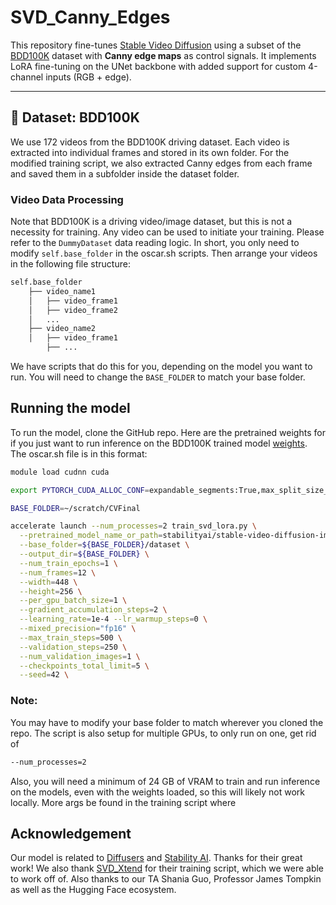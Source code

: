 # SVD_Canny_Edges

This repository fine-tunes [Stable Video Diffusion](https://huggingface.co/stabilityai/stable-video-diffusion-img2vid-xt) using a subset of the [BDD100K](https://bdd-data.berkeley.edu/) dataset with **Canny edge maps** as control signals. It implements LoRA fine-tuning on the UNet backbone with added support for custom 4-channel inputs (RGB + edge).

---

## 📁 Dataset: BDD100K

We use 172 videos from the BDD100K driving dataset. Each video is extracted into individual frames and stored in its own folder. For the modified training script, we also extracted Canny edges from each frame and saved them in a subfolder inside the dataset folder.

### Video Data Processing
Note that BDD100K is a driving video/image dataset, but this is not a necessity for training. Any video can be used to initiate your training. Please refer to the `DummyDataset` data reading logic. In short, you only need to modify `self.base_folder` in the oscar.sh scripts. Then arrange your videos in the following file structure:
```bash
self.base_folder
    ├── video_name1
    │   ├── video_frame1
    │   ├── video_frame2
    │   ...
    ├── video_name2
    │   ├── video_frame1
        ├── ...
```
We have scripts that do this for you, depending on the model you want to run. You will need to change the `BASE_FOLDER` to match your base folder.

## Running the model
To run the model, clone the GitHub repo. Here are the pretrained weights for if you just want to run inference on the BDD100K trained model [weights](https://drive.google.com/drive/folders/18FeLhJ_C3SEs9GQ14LHCjFveGnZQgbIH?usp=drive_link). 
The oscar.sh file is in this format:
```bash
module load cudnn cuda

export PYTORCH_CUDA_ALLOC_CONF=expandable_segments:True,max_split_size_mb:32

BASE_FOLDER=~/scratch/CVFinal

accelerate launch --num_processes=2 train_svd_lora.py \
  --pretrained_model_name_or_path=stabilityai/stable-video-diffusion-img2vid \
  --base_folder=${BASE_FOLDER}/dataset \
  --output_dir=${BASE_FOLDER} \
  --num_train_epochs=1 \
  --num_frames=12 \
  --width=448 \
  --height=256 \
  --per_gpu_batch_size=1 \
  --gradient_accumulation_steps=2 \
  --learning_rate=1e-4 --lr_warmup_steps=0 \
  --mixed_precision="fp16" \
  --max_train_steps=500 \
  --validation_steps=250 \
  --num_validation_images=1 \
  --checkpoints_total_limit=5 \
  --seed=42 \
```
### Note:
You may have to modify your base folder to match wherever you cloned the repo. The script is also setup for multiple GPUs, to only run on one, get rid of
```bash
--num_processes=2
```
Also, you will need a minimum of 24 GB of VRAM to train and run inference on the models, even with the weights loaded, so this will likely not work locally. More args be found in the training script where

## Acknowledgement

Our model is related to [Diffusers](https://github.com/huggingface/diffusers) and [Stability AI](https://github.com/Stability-AI/generative-models). Thanks for their great work!
We also thank [SVD_Xtend](https://github.com/pixeli99/SVD_Xtend/tree/main) for their training script, which we were able to work off of.
Also thanks to our TA Shania Guo, Professor James Tompkin as well as the Hugging Face ecosystem.


